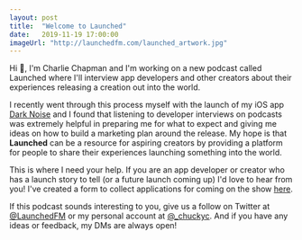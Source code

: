 ```yaml
---
layout: post
title:  "Welcome to Launched"
date:   2019-11-19 17:00:00
imageUrl: "http://launchedfm.com/launched_artwork.jpg"
---
```


Hi 👋, I'm Charlie Chapman and I'm working on a new podcast called Launched where I'll interview app developers and other creators about their experiences releasing a creation out into the world.

I recently went through this process myself with the launch of my iOS app [Dark Noise](https://darknoise.app/) and I found that listening to developer interviews on podcasts was extremely helpful in preparing me for what to expect and giving me ideas on how to build a marketing plan around the release.  My hope is that **Launched** can be a resource for aspiring creators by providing a platform for people to share their experiences launching something into the world.

This is where I need your help. If you are an app developer or creator who has a launch story to tell (or a future launch coming up) I'd love to hear from you!  I've created a form to collect applications for coming on the show [here](https://docs.google.com/forms/d/e/1FAIpQLSfxduoOnjnF_qE6PpnEGdKewWHvB3YDl0gv3WAxAJ4HDVq8Bg/viewform).

If this podcast sounds interesting to you, give us a follow on Twitter at [@LaunchedFM](https://twitter.com/launchedfm) or my personal account at [@_chuckyc](https://twitter.com/_chuckyc).  And if you have any ideas or feedback, my DMs are always open!